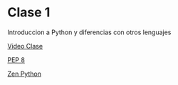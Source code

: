 # Clase 1

Introduccion a Python y diferencias con otros lenguajes

[Video Clase](https://www.youtube.com/watch?v=gPbrKVU23OM)

[PEP 8](https://www.python.org/dev/peps/pep-0008/)

[Zen Python](https://www.python.org/dev/peps/pep-0020/)
